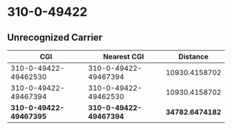 # 310-0-49422
## Unrecognized Carrier


| CGI | Nearest CGI | Distance |
|-----|-------------|----------|
| 310-0-49422-49462530 | 310-0-49422-49467394 | 10930.4158702 |
| 310-0-49422-49467394 | 310-0-49422-49462530 | 10930.4158702 |
| **310-0-49422-49467395** | **310-0-49422-49467394** | **34782.6474182** |
